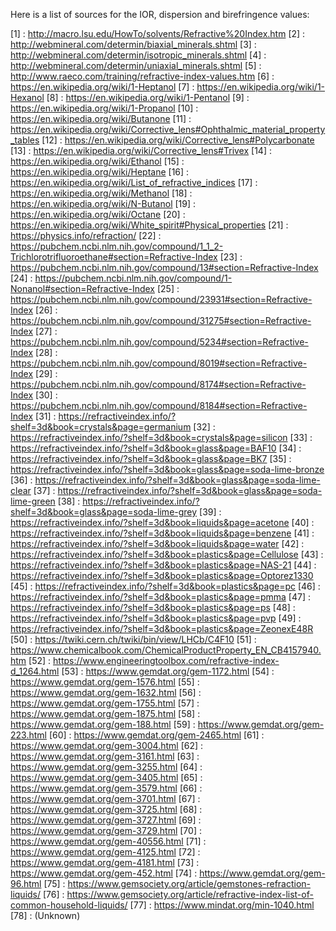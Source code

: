 Here is a list of sources for the IOR, dispersion and birefringence values:

[1] : http://macro.lsu.edu/HowTo/solvents/Refractive%20Index.htm
[2] : http://webmineral.com/determin/biaxial_minerals.shtml
[3] : http://webmineral.com/determin/isotropic_minerals.shtml
[4] : http://webmineral.com/determin/uniaxial_minerals.shtml
[5] : http://www.raeco.com/training/refractive-index-values.htm
[6] : https://en.wikipedia.org/wiki/1-Heptanol
[7] : https://en.wikipedia.org/wiki/1-Hexanol
[8] : https://en.wikipedia.org/wiki/1-Pentanol
[9] : https://en.wikipedia.org/wiki/1-Propanol
[10] : https://en.wikipedia.org/wiki/Butanone
[11] : https://en.wikipedia.org/wiki/Corrective_lens#Ophthalmic_material_property_tables
[12] : https://en.wikipedia.org/wiki/Corrective_lens#Polycarbonate
[13] : https://en.wikipedia.org/wiki/Corrective_lens#Trivex
[14] : https://en.wikipedia.org/wiki/Ethanol
[15] : https://en.wikipedia.org/wiki/Heptane
[16] : https://en.wikipedia.org/wiki/List_of_refractive_indices
[17] : https://en.wikipedia.org/wiki/Methanol
[18] : https://en.wikipedia.org/wiki/N-Butanol
[19] : https://en.wikipedia.org/wiki/Octane
[20] : https://en.wikipedia.org/wiki/White_spirit#Physical_properties
[21] : https://physics.info/refraction/
[22] : https://pubchem.ncbi.nlm.nih.gov/compound/1_1_2-Trichlorotrifluoroethane#section=Refractive-Index
[23] : https://pubchem.ncbi.nlm.nih.gov/compound/13#section=Refractive-Index
[24] : https://pubchem.ncbi.nlm.nih.gov/compound/1-Nonanol#section=Refractive-Index
[25] : https://pubchem.ncbi.nlm.nih.gov/compound/23931#section=Refractive-Index
[26] : https://pubchem.ncbi.nlm.nih.gov/compound/31275#section=Refractive-Index
[27] : https://pubchem.ncbi.nlm.nih.gov/compound/5234#section=Refractive-Index
[28] : https://pubchem.ncbi.nlm.nih.gov/compound/8019#section=Refractive-Index
[29] : https://pubchem.ncbi.nlm.nih.gov/compound/8174#section=Refractive-Index
[30] : https://pubchem.ncbi.nlm.nih.gov/compound/8184#section=Refractive-Index
[31] : https://refractiveindex.info/?shelf=3d&book=crystals&page=germanium
[32] : https://refractiveindex.info/?shelf=3d&book=crystals&page=silicon
[33] : https://refractiveindex.info/?shelf=3d&book=glass&page=BAF10
[34] : https://refractiveindex.info/?shelf=3d&book=glass&page=BK7
[35] : https://refractiveindex.info/?shelf=3d&book=glass&page=soda-lime-bronze
[36] : https://refractiveindex.info/?shelf=3d&book=glass&page=soda-lime-clear
[37] : https://refractiveindex.info/?shelf=3d&book=glass&page=soda-lime-green
[38] : https://refractiveindex.info/?shelf=3d&book=glass&page=soda-lime-grey
[39] : https://refractiveindex.info/?shelf=3d&book=liquids&page=acetone
[40] : https://refractiveindex.info/?shelf=3d&book=liquids&page=benzene
[41] : https://refractiveindex.info/?shelf=3d&book=liquids&page=water
[42] : https://refractiveindex.info/?shelf=3d&book=plastics&page=Cellulose
[43] : https://refractiveindex.info/?shelf=3d&book=plastics&page=NAS-21
[44] : https://refractiveindex.info/?shelf=3d&book=plastics&page=Optorez1330
[45] : https://refractiveindex.info/?shelf=3d&book=plastics&page=pc
[46] : https://refractiveindex.info/?shelf=3d&book=plastics&page=pmma
[47] : https://refractiveindex.info/?shelf=3d&book=plastics&page=ps
[48] : https://refractiveindex.info/?shelf=3d&book=plastics&page=pvp
[49] : https://refractiveindex.info/?shelf=3d&book=plastics&page=ZeonexE48R
[50] : https://twiki.cern.ch/twiki/bin/view/LHCb/C4F10
[51] : https://www.chemicalbook.com/ChemicalProductProperty_EN_CB4157940.htm
[52] : https://www.engineeringtoolbox.com/refractive-index-d_1264.html
[53] : https://www.gemdat.org/gem-1172.html
[54] : https://www.gemdat.org/gem-1576.html
[55] : https://www.gemdat.org/gem-1632.html
[56] : https://www.gemdat.org/gem-1755.html
[57] : https://www.gemdat.org/gem-1875.html
[58] : https://www.gemdat.org/gem-188.html
[59] : https://www.gemdat.org/gem-223.html
[60] : https://www.gemdat.org/gem-2465.html
[61] : https://www.gemdat.org/gem-3004.html
[62] : https://www.gemdat.org/gem-3161.html
[63] : https://www.gemdat.org/gem-3255.html
[64] : https://www.gemdat.org/gem-3405.html
[65] : https://www.gemdat.org/gem-3579.html
[66] : https://www.gemdat.org/gem-3701.html
[67] : https://www.gemdat.org/gem-3725.html
[68] : https://www.gemdat.org/gem-3727.html
[69] : https://www.gemdat.org/gem-3729.html
[70] : https://www.gemdat.org/gem-40556.html
[71] : https://www.gemdat.org/gem-4125.html
[72] : https://www.gemdat.org/gem-4181.html
[73] : https://www.gemdat.org/gem-452.html
[74] : https://www.gemdat.org/gem-96.html
[75] : https://www.gemsociety.org/article/gemstones-refraction-liquids/
[76] : https://www.gemsociety.org/article/refractive-index-list-of-common-household-liquids/
[77] : https://www.mindat.org/min-1040.html
[78] : (Unknown)
